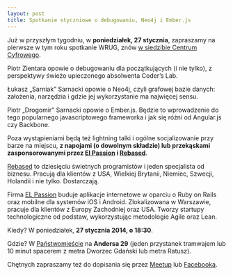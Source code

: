 ```yaml
---
layout: post
title: Spotkanie styczniowe o debugowaniu, Neo4j i Ember.js
---
```


Już w przyszłym tygodniu, w **poniedziałek, 27 stycznia**, zapraszamy
na pierwsze w tym roku spotkanie WRUG, znów [w siedzibie
Centrum Cyfrowego](http://panstwomiasto.pl).

Piotr Zientara opowie o debugowaniu dla początkujących (i nie
tylko), z perspektywy świeżo upieczonego absolwenta Coder’s Lab.

Łukasz „Sarniak” Sarnacki opowie o Neo4j, czyli grafowej bazie danych:
założenia, narzędzia i gdzie jej wykorzystanie ma najwięcej sensu.

Piotr „Drogomir” Sarnacki opowie o Ember.js. Będzie
to wprowadzenie do tego popularnego javascriptowego
frameworka i jak się różni od Angular.js czy Backbone.

Poza wystąpieniami będą też lightning talki i ogólne
socjalizowanie przy barze na miejscu, **z napojami (o
dowolnym składzie) lub przekąskami zasponsorowanymi przez
[El Passion](http://www.elpassion.com) i [Rebased](http://rebased.pl)**.

[Rebased](http://rebased.pl) to dziesięciu świetnych programistów
i jeden specjalista od biznesu. Pracują dla klientów z USA, Wielkiej
Brytanii, Niemiec, Szwecji, Holandii i nie tylko. Dostarczają.

Firma [EL Passion](http://www.elpassion.com) buduje aplikacje
internetowe w oparciu o Ruby on Rails oraz mobilne dla systemów
iOS i Android. Zlokalizowana w Warszawie, pracuje dla klientów
z Europy Zachodniej oraz USA. Tworzy startupy technologiczne od
podstaw, wykorzystując metodologie Agile oraz Lean.

Kiedy? W poniedziałek, **27 stycznia 2014, o 18:30**.

Gdzie? W [Państwomieście](http://panstwomiasto.pl) na
**Andersa 29** (jeden przystanek tramwajem lub 10 minut
spacerem z metra Dworzec Gdański lub metra Ratusz).

Chętnych zapraszamy też do dopisania się przez
[Meetup](http://www.meetup.com/Warsaw-Ruby-Users-Group-WRUG/events/160049022/)
lub [Facebooka](https://www.facebook.com/events/588571231212241/).
